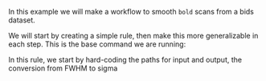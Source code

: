 In this example we will make a workflow to smooth `bold` scans from a bids dataset.

We will start by creating a simple rule, then make this more generalizable in each step. This is the base command we are running:

In this rule, we start by hard-coding the paths for input and output, the conversion from FWHM to sigma
